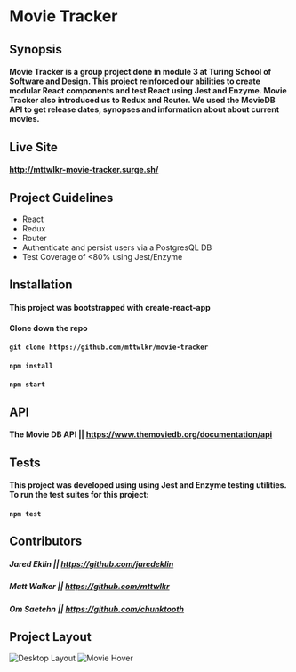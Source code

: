 # Movie Tracker

## Synopsis
#### Movie Tracker is a group project done in module 3 at Turing School of Software and Design. This project reinforced our abilities to create modular React components and test React using Jest and Enzyme. Movie Tracker also introduced us to Redux and Router. We used the MovieDB API to get release dates, synopses and information about about current movies.

## Live Site
#### http://mttwlkr-movie-tracker.surge.sh/

## Project Guidelines

* React
* Redux
* Router
* Authenticate and persist users via a PostgresQL DB
* Test Coverage of <80% using Jest/Enzyme

## Installation

#### This project was bootstrapped with create-react-app

#### Clone down the repo
#### ```git clone https://github.com/mttwlkr/movie-tracker```

#### ```npm install```

#### ```npm start```

## API
#### The Movie DB API || https://www.themoviedb.org/documentation/api

## Tests

#### This project was  developed using using Jest and Enzyme testing utilities. To run the test suites for this project:

#### ```npm test```

## Contributors
##### Jared Eklin || https://github.com/jaredeklin
##### Matt Walker || https://github.com/mttwlkr
##### Om Saetehn || https://github.com/chunktooth

## Project Layout

![Desktop Layout](https://user-images.githubusercontent.com/30199861/38278806-c208523a-375a-11e8-89bd-4d55652f1ede.png)
![Movie Hover](https://user-images.githubusercontent.com/30199861/38278808-c63b45ec-375a-11e8-9789-889f938cb25e.png)

